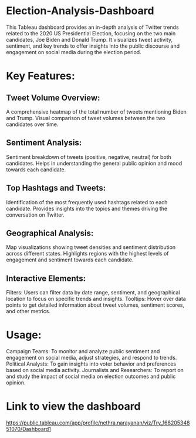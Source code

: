 # Election-Analysis-Dashboard
This Tableau dashboard provides an in-depth analysis of Twitter trends related to the 2020 US Presidential Election, focusing on the two main candidates, Joe Biden and Donald Trump. It visualizes tweet activity, sentiment, and key trends to offer insights into the public discourse and engagement on social media during the election period.

# Key Features:

## Tweet Volume Overview:
A comprehensive heatmap of the total number of tweets mentioning Biden and Trump.
Visual comparison of tweet volumes between the two candidates over time.

## Sentiment Analysis:
Sentiment breakdown of tweets (positive, negative, neutral) for both candidates.
Helps in understanding the general public opinion and mood towards each candidate.

## Top Hashtags and Tweets:
Identification of the most frequently used hashtags related to each candidate.
Provides insights into the topics and themes driving the conversation on Twitter.

## Geographical Analysis:
Map visualizations showing tweet densities and sentiment distribution across different states.
Highlights regions with the highest levels of engagement and sentiment towards each candidate.

## Interactive Elements:
Filters: Users can filter data by date range, sentiment, and geographical location to focus on specific trends and insights.
Tooltips: Hover over data points to get detailed information about tweet volumes, sentiment scores, and other metrics.

# Usage:
Campaign Teams: To monitor and analyze public sentiment and engagement on social media, adjust strategies, and respond to trends.
Political Analysts: To gain insights into voter behavior and preferences based on social media activity.
Journalists and Researchers: To report on and study the impact of social media on election outcomes and public opinion.


# Link to view the dashboard
https://public.tableau.com/app/profile/nethra.narayanan/viz/Try_16820534851070/Dashboard1
